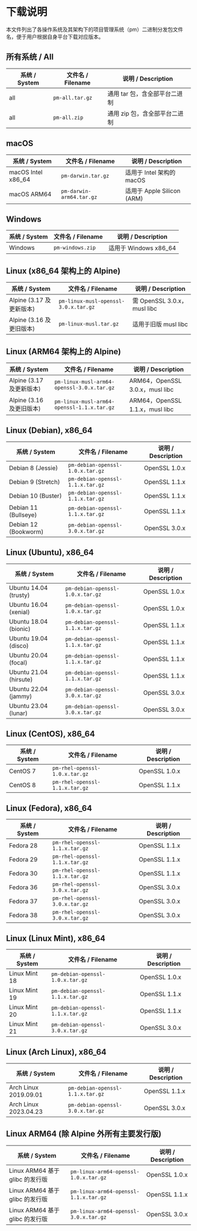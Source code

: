 # 下载说明

本文件列出了各操作系统及其架构下的项目管理系统（pm）二进制分发包文件名，便于用户根据自身平台下载对应版本。


## 所有系统 / All

| 系统 / System | 文件名 / Filename         | 说明 / Description         |
|---------------|--------------------------|----------------------------|
| all           | `pm-all.tar.gz`            | 通用 tar 包，含全部平台二进制 |
| all           | `pm-all.zip`               | 通用 zip 包，含全部平台二进制 |


## macOS

| 系统 / System      | 文件名 / Filename         | 说明 / Description         |
|--------------------|--------------------------|----------------------------|
| macOS Intel x86_64 | `pm-darwin.tar.gz`         | 适用于 Intel 架构的 macOS  |
| macOS ARM64        | `pm-darwin-arm64.tar.gz`   | 适用于 Apple Silicon (ARM) |


## Windows

| 系统 / System | 文件名 / Filename | 说明 / Description      |
|---------------|------------------|-------------------------|
| Windows       | `pm-windows.zip`   | 适用于 Windows x86_64   |


## Linux (x86_64 架构上的 Alpine)

| 系统 / System                | 文件名 / Filename                  | 说明 / Description                |
|------------------------------|------------------------------------|-----------------------------------|
| Alpine (3.17 及更新版本)     | `pm-linux-musl-openssl-3.0.x.tar.gz` | 需 OpenSSL 3.0.x，musl libc       |
| Alpine (3.16 及更旧版本)     | `pm-linux-musl.tar.gz`               | 适用于旧版 musl libc              |


## Linux (ARM64 架构上的 Alpine)

| 系统 / System                | 文件名 / Filename                          | 说明 / Description                |
|------------------------------|--------------------------------------------|-----------------------------------|
| Alpine (3.17 及更新版本)     | `pm-linux-musl-arm64-openssl-3.0.x.tar.gz`   | ARM64，OpenSSL 3.0.x，musl libc   |
| Alpine (3.16 及更旧版本)     | `pm-linux-musl-arm64-openssl-1.1.x.tar.gz`   | ARM64，OpenSSL 1.1.x，musl libc   |


## Linux (Debian), x86_64

| 系统 / System         | 文件名 / Filename                | 说明 / Description                |
|-----------------------|----------------------------------|-----------------------------------|
| Debian 8 (Jessie)     | `pm-debian-openssl-1.0.x.tar.gz`   | OpenSSL 1.0.x                     |
| Debian 9 (Stretch)    | `pm-debian-openssl-1.1.x.tar.gz`   | OpenSSL 1.1.x                     |
| Debian 10 (Buster)    | `pm-debian-openssl-1.1.x.tar.gz`   | OpenSSL 1.1.x                     |
| Debian 11 (Bullseye)  | `pm-debian-openssl-1.1.x.tar.gz`   | OpenSSL 1.1.x                     |
| Debian 12 (Bookworm)  | `pm-debian-openssl-3.0.x.tar.gz`   | OpenSSL 3.0.x                     |


## Linux (Ubuntu), x86_64

| 系统 / System               | 文件名 / Filename                | 说明 / Description                |
|-----------------------------|----------------------------------|-----------------------------------|
| Ubuntu 14.04 (trusty)       | `pm-debian-openssl-1.0.x.tar.gz`   | OpenSSL 1.0.x                     |
| Ubuntu 16.04 (xenial)       | `pm-debian-openssl-1.0.x.tar.gz`   | OpenSSL 1.0.x                     |
| Ubuntu 18.04 (bionic)       | `pm-debian-openssl-1.1.x.tar.gz`   | OpenSSL 1.1.x                     |
| Ubuntu 19.04 (disco)        | `pm-debian-openssl-1.1.x.tar.gz`   | OpenSSL 1.1.x                     |
| Ubuntu 20.04 (focal)        | `pm-debian-openssl-1.1.x.tar.gz`   | OpenSSL 1.1.x                     |
| Ubuntu 21.04 (hirsute)      | `pm-debian-openssl-1.1.x.tar.gz`   | OpenSSL 1.1.x                     |
| Ubuntu 22.04 (jammy)        | `pm-debian-openssl-3.0.x.tar.gz`   | OpenSSL 3.0.x                     |
| Ubuntu 23.04 (lunar)        | `pm-debian-openssl-3.0.x.tar.gz`   | OpenSSL 3.0.x                     |


## Linux (CentOS), x86_64

| 系统 / System | 文件名 / Filename                | 说明 / Description                |
|---------------|----------------------------------|-----------------------------------|
| CentOS 7      | `pm-rhel-openssl-1.0.x.tar.gz`     | OpenSSL 1.0.x                     |
| CentOS 8      | `pm-rhel-openssl-1.1.x.tar.gz`     | OpenSSL 1.1.x                     |


## Linux (Fedora), x86_64

| 系统 / System | 文件名 / Filename                | 说明 / Description                |
|---------------|----------------------------------|-----------------------------------|
| Fedora 28     | `pm-rhel-openssl-1.1.x.tar.gz`     | OpenSSL 1.1.x                     |
| Fedora 29     | `pm-rhel-openssl-1.1.x.tar.gz`     | OpenSSL 1.1.x                     |
| Fedora 30     | `pm-rhel-openssl-1.1.x.tar.gz`     | OpenSSL 1.1.x                     |
| Fedora 36     | `pm-rhel-openssl-3.0.x.tar.gz`     | OpenSSL 3.0.x                     |
| Fedora 37     | `pm-rhel-openssl-3.0.x.tar.gz`     | OpenSSL 3.0.x                     |
| Fedora 38     | `pm-rhel-openssl-3.0.x.tar.gz`     | OpenSSL 3.0.x                     |


## Linux (Linux Mint), x86_64

| 系统 / System   | 文件名 / Filename                | 说明 / Description                |
|-----------------|----------------------------------|-----------------------------------|
| Linux Mint 18   | `pm-debian-openssl-1.0.x.tar.gz`   | OpenSSL 1.0.x                     |
| Linux Mint 19   | `pm-debian-openssl-1.1.x.tar.gz`   | OpenSSL 1.1.x                     |
| Linux Mint 20   | `pm-debian-openssl-1.1.x.tar.gz`   | OpenSSL 1.1.x                     |
| Linux Mint 21   | `pm-debian-openssl-3.0.x.tar.gz`   | OpenSSL 3.0.x                     |


## Linux (Arch Linux), x86_64

| 系统 / System           | 文件名 / Filename                | 说明 / Description                |
|-------------------------|----------------------------------|-----------------------------------|
| Arch Linux 2019.09.01   | `pm-debian-openssl-1.1.x.tar.gz`   | OpenSSL 1.1.x                     |
| Arch Linux 2023.04.23   | `pm-debian-openssl-3.0.x.tar.gz`   | OpenSSL 3.0.x                     |


## Linux ARM64 (除 Alpine 外所有主要发行版)

| 系统 / System                   | 文件名 / Filename                        | 说明 / Description                |
|----------------------------------|------------------------------------------|-----------------------------------|
| Linux ARM64 基于 glibc 的发行版  | `pm-linux-arm64-openssl-1.0.x.tar.gz`      | OpenSSL 1.0.x                     |
| Linux ARM64 基于 glibc 的发行版  | `pm-linux-arm64-openssl-1.1.x.tar.gz`      | OpenSSL 1.1.x                     |
| Linux ARM64 基于 glibc 的发行版  | `pm-linux-arm64-openssl-3.0.x.tar.gz`      | OpenSSL 3.0.x                     |


